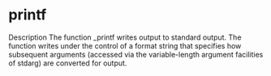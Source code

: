 # printf
Description
The function _printf writes output to standard output. The function writes under the control of a format string that specifies how subsequent arguments (accessed via the variable-length argument facilities of stdarg) are converted for output.

